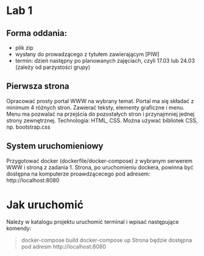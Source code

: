 # Lab 1

## Forma oddania: 
- plik zip
- wysłany do prowadzącego z tytułem zawierającym [PIW]
- termin: dzień następny po planowanych zajęciach, czyli 17.03 lub 24.03 (zależy od parzystości grupy)

## Pierwsza strona
Opracować prosty portal WWW na wybrany temat. Portal ma się składać z minimum 4 różnych stron. Zawierać teksty, elementy graficzne i menu.
Menu ma pozwalać na przejścia do pozostałych stron i przynajmniej jednej strony zewnętrznej.
Technologia: HTML, CSS. Można używać bibliotek CSS, np. bootstrap.css

## System uruchomieniowy
Przygotować docker (dockerfile/docker-compose) z wybranym serwerem WWW i stroną z zadania 1.
Strona, po uruchomieniu dockera, powinna  być dostępna na komputerze proawdzącecego pod adresem: http://localhost:8080

# Jak uruchomić
Należy w katalogu projektu uruchomić terminal i wpisać następujące komendy:
> docker-compose build
> docker-compose up
Strona będzie dostępna pod adresm http://localhost:8080